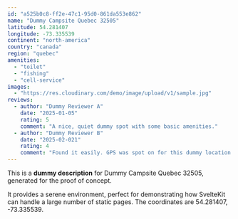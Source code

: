 ```yaml
---
id: "a525b0c8-ff2e-47c1-95d0-861da553e862"
name: "Dummy Campsite Quebec 32505"
latitude: 54.281407
longitude: -73.335539
continent: "north-america"
country: "canada"
region: "quebec"
amenities:
  - "toilet"
  - "fishing"
  - "cell-service"
images:
  - "https://res.cloudinary.com/demo/image/upload/v1/sample.jpg"
reviews:
  - author: "Dummy Reviewer A"
    date: "2025-01-05"
    rating: 5
    comment: "A nice, quiet dummy spot with some basic amenities."
  - author: "Dummy Reviewer B"
    date: "2025-02-021"
    rating: 4
    comment: "Found it easily. GPS was spot on for this dummy location."
---
```


This is a **dummy description** for Dummy Campsite Quebec 32505, generated for the proof of concept.

It provides a serene environment, perfect for demonstrating how SvelteKit can handle a large number of static pages. The coordinates are 54.281407, -73.335539.
